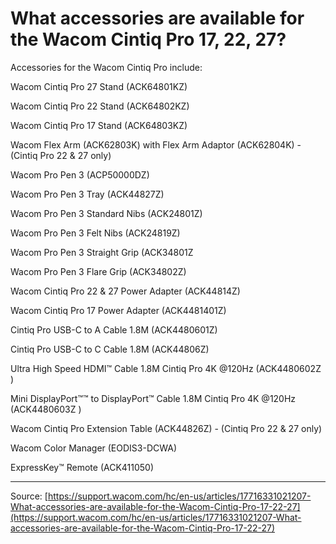 # What accessories are available for the Wacom Cintiq Pro 17, 22, 27?

Accessories for the Wacom Cintiq Pro include:


Wacom Cintiq Pro 27 Stand (ACK64801KZ) 


Wacom Cintiq Pro 22 Stand (ACK64802KZ)


Wacom Cintiq Pro 17 Stand (ACK64803KZ)


Wacom Flex Arm (ACK62803K) with Flex Arm Adaptor (ACK62804K) - (Cintiq Pro 22 & 27 only)


Wacom Pro Pen 3 (ACP50000DZ)


Wacom Pro Pen 3 Tray (ACK44827Z)


Wacom Pro Pen 3 Standard Nibs (ACK24801Z)


Wacom Pro Pen 3 Felt Nibs (ACK24819Z)


Wacom Pro Pen 3 Straight Grip (ACK34801Z


Wacom Pro Pen 3 Flare Grip (ACK34802Z)


Wacom Cintiq Pro 22 & 27 Power Adapter (ACK44814Z)


Wacom Cintiq Pro 17 Power Adapter (ACK4481401Z)


Cintiq Pro USB-C to A Cable 1.8M (ACK4480601Z)


Cintiq Pro USB-C to C Cable 1.8M (ACK44806Z)


Ultra High Speed HDMI™ Cable 1.8M
Cintiq Pro 4K @120Hz (ACK4480602Z )


Mini DisplayPort™™ to DisplayPort™ Cable 1.8M
Cintiq Pro 4K @120Hz (ACK4480603Z )


Wacom Cintiq Pro Extension Table (ACK44826Z) - (Cintiq Pro 22 & 27 only)



Wacom Color Manager (EODIS3-DCWA)


ExpressKey™ Remote (ACK411050)

---
Source: [https://support.wacom.com/hc/en-us/articles/17716331021207-What-accessories-are-available-for-the-Wacom-Cintiq-Pro-17-22-27](https://support.wacom.com/hc/en-us/articles/17716331021207-What-accessories-are-available-for-the-Wacom-Cintiq-Pro-17-22-27)
